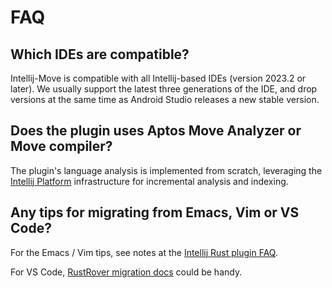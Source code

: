 # FAQ

## Which IDEs are compatible? 

Intellij-Move is compatible with all Intellij-based IDEs (version 2023.2 or later). 
We usually support the latest three generations of the IDE, and drop versions at the same time 
as Android Studio releases a new stable version.

## Does the plugin uses Aptos Move Analyzer or Move compiler? 

The plugin's language analysis is implemented from scratch, leveraging the [Intellij Platform](https://www.jetbrains.com/opensource/idea/) infrastructure 
for incremental analysis and indexing. 

## Any tips for migrating from Emacs, Vim or VS Code?

For the Emacs / Vim tips, see notes at the [Intellij Rust plugin FAQ](https://plugins.jetbrains.com/plugin/8182--deprecated-rust/docs/rust-faq.html#migration). 

For VS Code, [RustRover migration docs](https://www.jetbrains.com/help/rust/how-to-move-to-rustrover-from-vs-code.html) could be handy.

